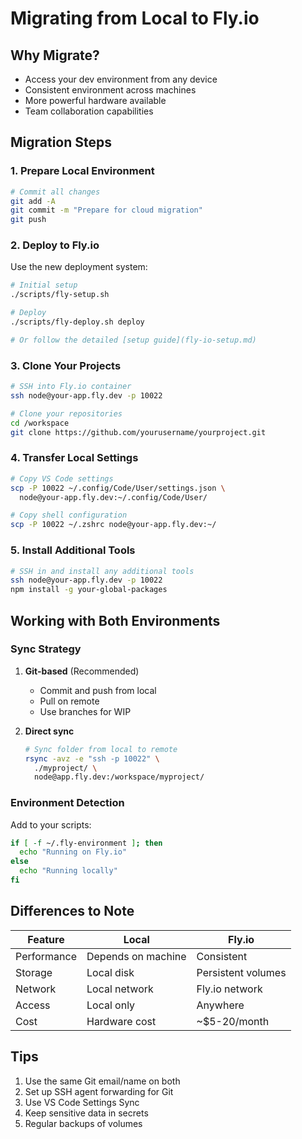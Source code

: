 # Migrating from Local to Fly.io

## Why Migrate?

- Access your dev environment from any device
- Consistent environment across machines
- More powerful hardware available
- Team collaboration capabilities

## Migration Steps

### 1. Prepare Local Environment

```bash
# Commit all changes
git add -A
git commit -m "Prepare for cloud migration"
git push
```

### 2. Deploy to Fly.io

Use the new deployment system:
```bash
# Initial setup
./scripts/fly-setup.sh

# Deploy
./scripts/fly-deploy.sh deploy

# Or follow the detailed [setup guide](fly-io-setup.md)
```

### 3. Clone Your Projects

```bash
# SSH into Fly.io container
ssh node@your-app.fly.dev -p 10022

# Clone your repositories
cd /workspace
git clone https://github.com/yourusername/yourproject.git
```

### 4. Transfer Local Settings

```bash
# Copy VS Code settings
scp -P 10022 ~/.config/Code/User/settings.json \
  node@your-app.fly.dev:~/.config/Code/User/

# Copy shell configuration
scp -P 10022 ~/.zshrc node@your-app.fly.dev:~/
```

### 5. Install Additional Tools

```bash
# SSH in and install any additional tools
ssh node@your-app.fly.dev -p 10022
npm install -g your-global-packages
```

## Working with Both Environments

### Sync Strategy

1. **Git-based** (Recommended)
   - Commit and push from local
   - Pull on remote
   - Use branches for WIP

2. **Direct sync**
   ```bash
   # Sync folder from local to remote
   rsync -avz -e "ssh -p 10022" \
     ./myproject/ \
     node@app.fly.dev:/workspace/myproject/
   ```

### Environment Detection

Add to your scripts:
```bash
if [ -f ~/.fly-environment ]; then
  echo "Running on Fly.io"
else
  echo "Running locally"
fi
```

## Differences to Note

| Feature | Local | Fly.io |
|---------|-------|---------|
| Performance | Depends on machine | Consistent |
| Storage | Local disk | Persistent volumes |
| Network | Local network | Fly.io network |
| Access | Local only | Anywhere |
| Cost | Hardware cost | ~$5-20/month |

## Tips

1. Use the same Git email/name on both
2. Set up SSH agent forwarding for Git
3. Use VS Code Settings Sync
4. Keep sensitive data in secrets
5. Regular backups of volumes